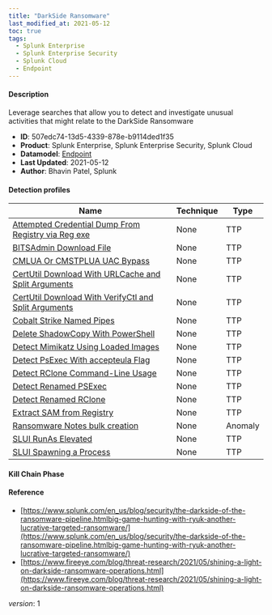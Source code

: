 ```yaml
---
title: "DarkSide Ransomware"
last_modified_at: 2021-05-12
toc: true
tags:
  - Splunk Enterprise
  - Splunk Enterprise Security
  - Splunk Cloud
  - Endpoint
---
```


#### Description

Leverage searches that allow you to detect and investigate unusual activities that might relate to the DarkSide Ransomware

- **ID**: 507edc74-13d5-4339-878e-b9114ded1f35
- **Product**: Splunk Enterprise, Splunk Enterprise Security, Splunk Cloud
- **Datamodel**: [Endpoint](https://docs.splunk.com/Documentation/CIM/latest/User/Endpoint)
- **Last Updated**: 2021-05-12
- **Author**: Bhavin Patel, Splunk

#### Detection profiles

| Name        | Technique   | Type         |
| ----------- | ----------- |--------------|
| [Attempted Credential Dump From Registry via Reg exe](/endpoint/attempted_credential_dump_from_registry_via_reg_exe/) | None | TTP |
| [BITSAdmin Download File](/endpoint/bitsadmin_download_file/) | None | TTP |
| [CMLUA Or CMSTPLUA UAC Bypass](/endpoint/cmlua_or_cmstplua_uac_bypass/) | None | TTP |
| [CertUtil Download With URLCache and Split Arguments](/endpoint/certutil_download_with_urlcache_and_split_arguments/) | None | TTP |
| [CertUtil Download With VerifyCtl and Split Arguments](/endpoint/certutil_download_with_verifyctl_and_split_arguments/) | None | TTP |
| [Cobalt Strike Named Pipes](/endpoint/cobalt_strike_named_pipes/) | None | TTP |
| [Delete ShadowCopy With PowerShell](/endpoint/delete_shadowcopy_with_powershell/) | None | TTP |
| [Detect Mimikatz Using Loaded Images](/endpoint/detect_mimikatz_using_loaded_images/) | None | TTP |
| [Detect PsExec With accepteula Flag](/endpoint/detect_psexec_with_accepteula_flag/) | None | TTP |
| [Detect RClone Command-Line Usage](/endpoint/detect_rclone_command-line_usage/) | None | TTP |
| [Detect Renamed PSExec](/endpoint/detect_renamed_psexec/) | None | TTP |
| [Detect Renamed RClone](/endpoint/detect_renamed_rclone/) | None | TTP |
| [Extract SAM from Registry](/endpoint/extract_sam_from_registry/) | None | TTP |
| [Ransomware Notes bulk creation](/endpoint/ransomware_notes_bulk_creation/) | None | Anomaly |
| [SLUI RunAs Elevated](/endpoint/slui_runas_elevated/) | None | TTP |
| [SLUI Spawning a Process](/endpoint/slui_spawning_a_process/) | None | TTP |

#### Kill Chain Phase



#### Reference

* [https://www.splunk.com/en_us/blog/security/the-darkside-of-the-ransomware-pipeline.htmlbig-game-hunting-with-ryuk-another-lucrative-targeted-ransomware/](https://www.splunk.com/en_us/blog/security/the-darkside-of-the-ransomware-pipeline.htmlbig-game-hunting-with-ryuk-another-lucrative-targeted-ransomware/)
* [https://www.fireeye.com/blog/threat-research/2021/05/shining-a-light-on-darkside-ransomware-operations.html](https://www.fireeye.com/blog/threat-research/2021/05/shining-a-light-on-darkside-ransomware-operations.html)



_version_: 1